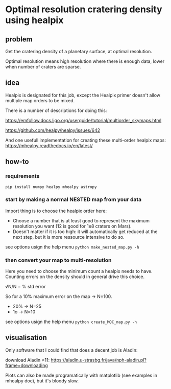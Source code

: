 # Optimal resolution cratering density using healpix

## problem

Get the cratering density of a planetary surface, at optimal resolution.

Optimal resolution means high resolution where there is enough data, lower when number of craters are sparse.


## idea

Healpix is designated for this job, except the Healpix primer doesn't allow multiple map orders to be mixed.

There is a number of descriptions for doing this:

https://emfollow.docs.ligo.org/userguide/tutorial/multiorder_skymaps.html

https://github.com/healpy/healpy/issues/642


And one usefull implementation for creating these multi-order healpix maps: https://mhealpy.readthedocs.io/en/latest/

## how-to


### requirements

```pip install numpy healpy mhealpy astropy```


### start by making a normal NESTED map from your data


Import thing is to choose the healpix order here:
 - Choose a number that is at least good to represent the maximum resolution you want (12 is good for 1e8 craters on Mars).
 - Doesn't matter if it is too high: it will automatically get reduced at the next step, but it is more ressource intensive to do so.


see options usign the help menu
```python make_nested_map.py -h```



### then convert your map to multi-resolution

Here you need to choose the minimum count a healpix needs to have.
Counting errors on the density should in general drive this choice.

√N/N = % std error

So for a 10% maximum error on the map -> N=100.
 - 20% -> N=25
 - 1σ -> N=10


see options usign the help menu
```python create_MOC_map.py -h```



## visualisation

Only software that I could find that does a decent job is Aladin:

download Aladin >11: https://aladin.u-strasbg.fr/java/nph-aladin.pl?frame=downloading

Plots can also be made programatically with matplotlib (see examples in mhealpy doc), but it's bloody slow.
